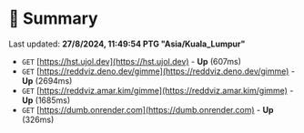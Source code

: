 # 📖 Summary
Last updated: **27/8/2024, 11:49:54 PTG "Asia/Kuala_Lumpur"**

- `GET` [https://hst.ujol.dev](https://hst.ujol.dev) - **Up** (607ms)
- `GET` [https://reddviz.deno.dev/gimme](https://reddviz.deno.dev/gimme) - **Up** (2694ms)
- `GET` [https://reddviz.amar.kim/gimme](https://reddviz.amar.kim/gimme) - **Up** (1685ms)
- `GET` [https://dumb.onrender.com](https://dumb.onrender.com) - **Up** (326ms)
